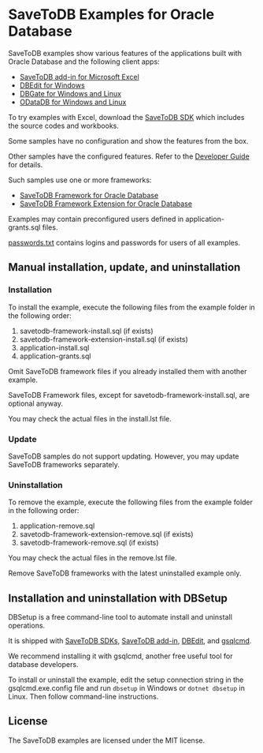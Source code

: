 # SaveToDB Examples for Oracle Database

SaveToDB examples show various features of the applications built with Oracle Database and the following client apps:

- [SaveToDB add-in for Microsoft Excel](https://www.savetodb.com/savetodb.htm)
- [DBEdit for Windows](https://www.savetodb.com/dbedit.htm)
- [DBGate for Windows and Linux](https://www.savetodb.com/dbgate.htm)
- [ODataDB for Windows and Linux](https://www.savetodb.com/odatadb.htm)

To try examples with Excel, download the [SaveToDB SDK](https://www.savetodb.com/download-sdk.htm) which includes the source codes and workbooks.

Some samples have no configuration and show the features from the box.

Other samples have the configured features. Refer to the [Developer Guide](https://www.savetodb.com/dev-guide/getting-started.htm) for details.

Such samples use one or more frameworks:

- [SaveToDB Framework for Oracle Database](https://github.com/savetodb/savetodb-framework-for-oracle-database)
- [SaveToDB Framework Extension for Oracle Database](https://github.com/savetodb/savetodb-framework-extension-for-oracle-database)

Examples may contain preconfigured users defined in application-grants.sql files.

[passwords.txt](passwords.txt) contains logins and passwords for users of all examples.


## Manual installation, update, and uninstallation

### Installation

To install the example, execute the following files from the example folder in the following order:

1. savetodb-framework-install.sql (if exists)
2. savetodb-framework-extension-install.sql (if exists)
3. application-install.sql
4. application-grants.sql

Omit SaveToDB framework files if you already installed them with another example.

SaveToDB Framework files, except for savetodb-framework-install.sql, are optional anyway.

You may check the actual files in the install.lst file.

### Update

SaveToDB samples do not support updating. However, you may update SaveToDB frameworks separately.

### Uninstallation

To remove the example, execute the following files from the example folder in the following order:

1. application-remove.sql
2. savetodb-framework-extension-remove.sql (if exists)
3. savetodb-framework-remove.sql (if exists)

You may check the actual files in the remove.lst file.

Remove SaveToDB frameworks with the latest uninstalled example only.


## Installation and uninstallation with DBSetup

DBSetup is a free command-line tool to automate install and uninstall operations.

It is shipped with [SaveToDB SDKs](https://www.savetodb.com/download-sdk.htm), [SaveToDB add-in](https://www.savetodb.com/savetodb.htm), [DBEdit](https://www.savetodb.com/dbedit.htm), and [gsqlcmd](https://www.savetodb.com/gsqlcmd.htm).

We recommend installing it with gsqlcmd, another free useful tool for database developers.

To install or uninstall the example, edit the setup connection string in the gsqlcmd.exe.config file and run `dbsetup` in Windows or `dotnet dbsetup` in Linux. Then follow command-line instructions.


## License

The SaveToDB examples are licensed under the MIT license.
